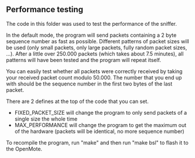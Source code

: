 ## Performance testing
The code in this folder was used to test the performance of the sniffer.

In the default mode, the program will send packets containing a 2 byte sequence number as fast as possible. Different patterns of packet sizes will be used (only small packets, only large packets, fully random packet sizes, ...). After a little over 250.000 packets (which takes about 7.5 minutes), all patterns will have been tested and the program will repeat itself.

You can easily test whether all packets were correctly received by taking your received packet count modulo 50.000. The number that you end up with should be the sequence number in the first two bytes of the last packet.

There are 2 defines at the top of the code that you can set.
- FIXED\_PACKET\_SIZE will change the program to only send packets of a single size the whole time
- MAX\_PERFORMANCE will change the program to get the maximum out of the hardware (packets will be identical, no more sequence number)

To recompile the program, run "make" and then run "make bsl" to flash it to the OpenMote.
